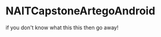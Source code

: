 NAITCapstoneArtegoAndroid
=========================

if you don't know what this this then go away!
